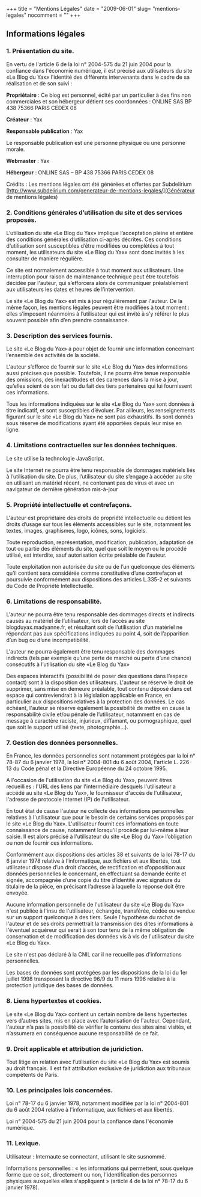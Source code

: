 
+++
title = "Mentions Légales"
date = "2009-06-01"
slug= "mentions-legales"
nocomment = ""
+++

## Informations légales

### 1. Présentation du site.

En vertu de l'article 6 de la loi n° 2004-575 du 21 juin 2004 pour la confiance dans l'économie numérique, il est précisé aux utilisateurs du site «Le Blog du Yax» l'identité des différents intervenants dans le cadre de sa réalisation et de son suivi :

**Propriétaire** : Ce blog est personnel, édité par un particulier à des fins non commerciales et son hébergeur détient ses coordonnées : ONLINE SAS BP 438 75366 PARIS CEDEX 08

**Créateur**  : Yax

**Responsable publication** : Yax 

Le responsable publication est une personne physique ou une personne morale.

**Webmaster** : Yax 

**Hébergeur** : ONLINE SAS – BP 438 75366 PARIS CEDEX 08

Crédits : Les mentions légales ont été générées et offertes par Subdelirium [http://www.subdelirium.com/generateur-de-mentions-legales/](Générateur de mentions légales)

### 2. Conditions générales d’utilisation du site et des services proposés.

L’utilisation du site «Le Blog du Yax» implique l’acceptation pleine et entière des conditions générales d’utilisation ci-après décrites. Ces conditions d’utilisation sont susceptibles d’être modifiées ou complétées à tout moment, les utilisateurs du site «Le Blog du Yax» sont donc invités à les consulter de manière régulière.

Ce site est normalement accessible à tout moment aux utilisateurs. Une interruption pour raison de maintenance technique peut être toutefois décidée par l'auteur, qui s’efforcera alors de communiquer préalablement aux utilisateurs les dates et heures de l’intervention.

Le site «Le Blog du Yax» est mis à jour régulièrement par l'auteur. De la même façon, les mentions légales peuvent être modifiées à tout moment : elles s’imposent néanmoins à l’utilisateur qui est invité à s’y référer le plus souvent possible afin d’en prendre connaissance.

### 3. Description des services fournis.

Le site «Le Blog du Yax» a pour objet de fournir une information concernant l’ensemble des activités de la société.

L'auteur s’efforce de fournir sur le site «Le Blog du Yax» des informations aussi précises que possible. Toutefois, il ne pourra être tenue responsable des omissions, des inexactitudes et des carences dans la mise à jour, qu’elles soient de son fait ou du fait des tiers partenaires qui lui fournissent ces informations.

Tous les informations indiquées sur le site «Le Blog du Yax» sont données à titre indicatif, et sont susceptibles d’évoluer. Par ailleurs, les renseignements figurant sur le site «Le Blog du Yax» ne sont pas exhaustifs. Ils sont donnés sous réserve de modifications ayant été apportées depuis leur mise en ligne.

### 4. Limitations contractuelles sur les données techniques.

Le site utilise la technologie JavaScript.

Le site Internet ne pourra être tenu responsable de dommages matériels liés à l’utilisation du site. De plus, l’utilisateur du site s’engage à accéder au site en utilisant un matériel récent, ne contenant pas de virus et avec un navigateur de dernière génération mis-à-jour

### 5. Propriété intellectuelle et contrefaçons.

L'auteur est propriétaire des droits de propriété intellectuelle ou détient les droits d’usage sur tous les éléments accessibles sur le site, notamment les textes, images, graphismes, logo, icônes, sons, logiciels.

Toute reproduction, représentation, modification, publication, adaptation de tout ou partie des éléments du site, quel que soit le moyen ou le procédé utilisé, est interdite, sauf autorisation écrite préalable de l'auteur.

Toute exploitation non autorisée du site ou de l’un quelconque des éléments qu’il contient sera considérée comme constitutive d’une contrefaçon et poursuivie conformément aux dispositions des articles L.335-2 et suivants du Code de Propriété Intellectuelle.

### 6. Limitations de responsabilité.

L'auteur ne pourra être tenu responsable des dommages directs et indirects causés au matériel de l’utilisateur, lors de l’accès au site blogduyax.madyanne.fr, et résultant soit de l’utilisation d’un matériel ne répondant pas aux spécifications indiquées au point 4, soit de l’apparition d’un bug ou d’une incompatibilité.

L'auteur ne pourra également être tenu responsable des dommages indirects (tels par exemple qu’une perte de marché ou perte d’une chance) consécutifs à l’utilisation du site «Le Blog du Yax»

Des espaces interactifs (possibilité de poser des questions dans l’espace contact) sont à la disposition des utilisateurs. L'auteur se réserve le droit de supprimer, sans mise en demeure préalable, tout contenu déposé dans cet espace qui contreviendrait à la législation applicable en France, en particulier aux dispositions relatives à la protection des données. Le cas échéant, l'auteur se réserve également la possibilité de mettre en cause la responsabilité civile et/ou pénale de l’utilisateur, notamment en cas de message à caractère raciste, injurieux, diffamant, ou pornographique, quel que soit le support utilisé (texte, photographie…).

### 7. Gestion des données personnelles.

En France, les données personnelles sont notamment protégées par la loi n° 78-87 du 6 janvier 1978, la loi n° 2004-801 du 6 août 2004, l'article L. 226-13 du Code pénal et la Directive Européenne du 24 octobre 1995.

A l'occasion de l'utilisation du site «Le Blog du Yax», peuvent êtres recueillies : l'URL des liens par l'intermédiaire desquels l'utilisateur a accédé au site «Le Blog du Yax», le fournisseur d'accès de l'utilisateur, l'adresse de protocole Internet (IP) de l'utilisateur.

En tout état de cause l'auteur ne collecte des informations personnelles relatives à l'utilisateur que pour le besoin de certains services proposés par le site «Le Blog du Yax». L'utilisateur fournit ces informations en toute connaissance de cause, notamment lorsqu'il procède par lui-même à leur saisie. Il est alors précisé à l'utilisateur du site «Le Blog du Yax» l’obligation ou non de fournir ces informations.

Conformément aux dispositions des articles 38 et suivants de la loi 78-17 du 6 janvier 1978 relative à l’informatique, aux fichiers et aux libertés, tout utilisateur dispose d’un droit d’accès, de rectification et d’opposition aux données personnelles le concernant, en effectuant sa demande écrite et signée, accompagnée d’une copie du titre d’identité avec signature du titulaire de la pièce, en précisant l’adresse à laquelle la réponse doit être envoyée.

Aucune information personnelle de l'utilisateur du site «Le Blog du Yax» n'est publiée à l'insu de l'utilisateur, échangée, transférée, cédée ou vendue sur un support quelconque à des tiers. Seule l'hypothèse du rachat de l'auteur et de ses droits permettrait la transmission des dites informations à l'éventuel acquéreur qui serait à son tour tenu de la même obligation de conservation et de modification des données vis à vis de l'utilisateur du site «Le Blog du Yax».

Le site n'est pas déclaré à la CNIL car il ne recueille pas d'informations personnelles.

Les bases de données sont protégées par les dispositions de la loi du 1er juillet 1998 transposant la directive 96/9 du 11 mars 1996 relative à la protection juridique des bases de données.

### 8. Liens hypertextes et cookies.

Le site «Le Blog du Yax» contient un certain nombre de liens hypertextes vers d’autres sites, mis en place avec l’autorisation de l'auteur. Cependant, l'auteur n’a pas la possibilité de vérifier le contenu des sites ainsi visités, et n’assumera en conséquence aucune responsabilité de ce fait.

### 9. Droit applicable et attribution de juridiction.

Tout litige en relation avec l’utilisation du site «Le Blog du Yax» est soumis au droit français. Il est fait attribution exclusive de juridiction aux tribunaux compétents de Paris.

### 10. Les principales lois concernées.

Loi n° 78-17 du 6 janvier 1978, notamment modifiée par la loi n° 2004-801 du 6 août 2004 relative à l'informatique, aux fichiers et aux libertés.

Loi n° 2004-575 du 21 juin 2004 pour la confiance dans l'économie numérique.

### 11. Lexique.

Utilisateur : Internaute se connectant, utilisant le site susnommé.

Informations personnelles : « les informations qui permettent, sous quelque forme que ce soit, directement ou non, l'identification des personnes physiques auxquelles elles s'appliquent » (article 4 de la loi n° 78-17 du 6 janvier 1978).

